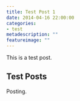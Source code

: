 ```yaml
---
title: Test Post 1
date: 2014-04-16 22:00:00
categories:
- test
metadescription: ""
featureimage: ""
---
```


This is a test post.

## Test Posts

Posting.